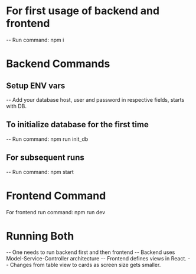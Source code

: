 # For first usage of backend and frontend
-- Run command: npm i

# Backend Commands

## Setup ENV vars
-- Add your database host, user and password in respective fields, starts with DB.

## To initialize database for the first time
-- Run command: npm run init_db

## For subsequent runs 
-- Run command: npm start


# Frontend Command
For frontend run command: npm run dev


# Running Both
-- One needs to run backend first and then frontend
-- Backend uses Model-Service-Controller architecture
-- Frontend defines views in React.
-- Changes from table view to cards as screen size gets smaller.
